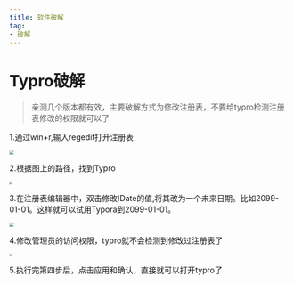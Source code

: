 ```yaml
---
title: 软件破解
tag: 
- 破解
---
```


# Typro破解

>亲测几个版本都有效，主要破解方式为修改注册表，不要给typro检测注册表修改的权限就可以了

1.通过win+r,输入regedit打开注册表

<img src="https://telegraph-image-2ni.pages.dev/file/6ac2175e435ab73248b76.png" style="zoom:50%;" />

2.根据图上的路径，找到Typro

<img src="https://telegraph-image-2ni.pages.dev/file/68fce7738c28d8017a590.png" style="zoom:33%;" />

3.在注册表编辑器中，双击修改IDate的值,将其改为一个未来日期。比如2099-01-01。这样就可以试用Typora到2099-01-01。

<img src="https://telegraph-image-2ni.pages.dev/file/c8c93f58d4cabd60e3eed.png" style="zoom:50%;" />

4.修改管理员的访问权限，typro就不会检测到修改过注册表了

<img src="https://telegraph-image-2ni.pages.dev/file/2c9493624aaf44e0908c4.png" style="zoom:33%;" />

5.执行完第四步后，点击应用和确认，直接就可以打开typro了